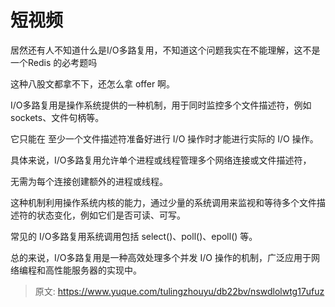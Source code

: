 # 短视频

居然还有人不知道什么是I/O多路复用，不知道这个问题我实在不能理解，这不是一个Redis 的必考题吗



这种八股文都拿不下，还怎么拿 offer 啊。



I/O多路复用是操作系统提供的一种机制，用于同时监控多个文件描述符，例如 sockets、文件句柄等。



它只能在 至少一个文件描述符准备好进行 I/O 操作时才能进行实际的 I/O 操作。



具体来说，I/O多路复用允许单个进程或线程管理多个网络连接或文件描述符，



无需为每个连接创建额外的进程或线程。



这种机制利用操作系统内核的能力，通过少量的系统调用来监视和等待多个文件描述符的状态变化，例如它们是否可读、可写。



常见的 I/O多路复用系统调用包括 select()、poll()、epoll() 等。



总的来说，I/O多路复用是一种高效处理多个并发 I/O 操作的机制，广泛应用于网络编程和高性能服务器的实现中。



> 原文: <https://www.yuque.com/tulingzhouyu/db22bv/nswdlolwtg17ufuz>